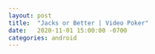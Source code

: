```yaml
---
layout: post
title:  "Jacks or Better | Video Poker"
date:   2020-11-01 15:00:00 -0700
categories: android
---
```


[logo]: https://github.com/bill-23/blog/blob/gh-pages/ic_launcher.png "Jacks or Bettter Logo"
